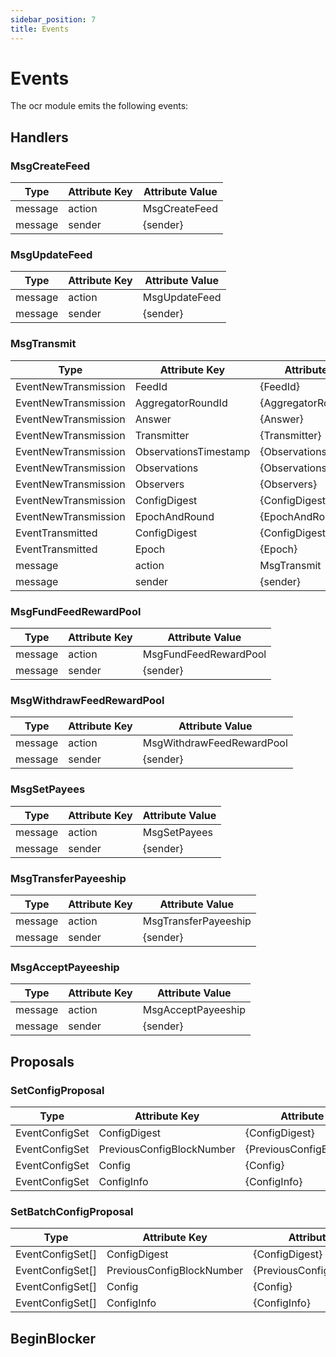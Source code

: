 ```yaml
---
sidebar_position: 7
title: Events
---
```


# Events

The ocr module emits the following events:

## Handlers

### MsgCreateFeed

| Type    | Attribute Key | Attribute Value |
| ------- | ------------- | --------------- |
| message | action        | MsgCreateFeed   |
| message | sender        | {sender}        |

### MsgUpdateFeed

| Type    | Attribute Key | Attribute Value |
| ------- | ------------- | --------------- |
| message | action        | MsgUpdateFeed   |
| message | sender        | {sender}        |

### MsgTransmit

| Type                 | Attribute Key         | Attribute Value         |
| -------------------- | --------------------- | ----------------------- |
| EventNewTransmission | FeedId                | {FeedId}                |
| EventNewTransmission | AggregatorRoundId     | {AggregatorRoundId}     |
| EventNewTransmission | Answer                | {Answer}                |
| EventNewTransmission | Transmitter           | {Transmitter}           |
| EventNewTransmission | ObservationsTimestamp | {ObservationsTimestamp} |
| EventNewTransmission | Observations          | {Observations}          |
| EventNewTransmission | Observers             | {Observers}             |
| EventNewTransmission | ConfigDigest          | {ConfigDigest}          |
| EventNewTransmission | EpochAndRound         | {EpochAndRound}         |
| EventTransmitted     | ConfigDigest          | {ConfigDigest}          |
| EventTransmitted     | Epoch                 | {Epoch}                 |
| message              | action                | MsgTransmit             |
| message              | sender                | {sender}                |

### MsgFundFeedRewardPool

| Type    | Attribute Key | Attribute Value       |
| ------- | ------------- | --------------------- |
| message | action        | MsgFundFeedRewardPool |
| message | sender        | {sender}              |

### MsgWithdrawFeedRewardPool

| Type    | Attribute Key | Attribute Value           |
| ------- | ------------- | ------------------------- |
| message | action        | MsgWithdrawFeedRewardPool |
| message | sender        | {sender}                  |

### MsgSetPayees

| Type    | Attribute Key | Attribute Value |
| ------- | ------------- | --------------- |
| message | action        | MsgSetPayees    |
| message | sender        | {sender}        |

### MsgTransferPayeeship

| Type    | Attribute Key | Attribute Value      |
| ------- | ------------- | -------------------- |
| message | action        | MsgTransferPayeeship |
| message | sender        | {sender}             |

### MsgAcceptPayeeship

| Type    | Attribute Key | Attribute Value    |
| ------- | ------------- | ------------------ |
| message | action        | MsgAcceptPayeeship |
| message | sender        | {sender}           |

## Proposals

### SetConfigProposal

| Type           | Attribute Key             | Attribute Value             |
| -------------- | ------------------------- | --------------------------- |
| EventConfigSet | ConfigDigest              | {ConfigDigest}              |
| EventConfigSet | PreviousConfigBlockNumber | {PreviousConfigBlockNumber} |
| EventConfigSet | Config                    | {Config}                    |
| EventConfigSet | ConfigInfo                | {ConfigInfo}                |

### SetBatchConfigProposal

| Type              | Attribute Key             | Attribute Value             |
| ----------------- | ------------------------- | --------------------------- |
| EventConfigSet\[] | ConfigDigest              | {ConfigDigest}              |
| EventConfigSet\[] | PreviousConfigBlockNumber | {PreviousConfigBlockNumber} |
| EventConfigSet\[] | Config                    | {Config}                    |
| EventConfigSet\[] | ConfigInfo                | {ConfigInfo}                |

## BeginBlocker
